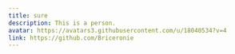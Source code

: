 ```yaml
---
title: sure
description: This is a person.
avatar: https://avatars3.githubusercontent.com/u/18040534?v=4
link: https://github.com/Briceronie
---
```

